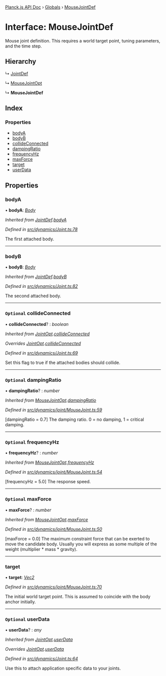 [Planck.js API Doc](../README.md) › [Globals](../globals.md) › [MouseJointDef](mousejointdef.md)

# Interface: MouseJointDef

Mouse joint definition. This requires a world target point, tuning
parameters, and the time step.

## Hierarchy

  ↳ [JointDef](jointdef.md)

  ↳ [MouseJointOpt](mousejointopt.md)

  ↳ **MouseJointDef**

## Index

### Properties

* [bodyA](mousejointdef.md#bodya)
* [bodyB](mousejointdef.md#bodyb)
* [collideConnected](mousejointdef.md#optional-collideconnected)
* [dampingRatio](mousejointdef.md#optional-dampingratio)
* [frequencyHz](mousejointdef.md#optional-frequencyhz)
* [maxForce](mousejointdef.md#optional-maxforce)
* [target](mousejointdef.md#target)
* [userData](mousejointdef.md#optional-userdata)

## Properties

###  bodyA

• **bodyA**: *[Body](../classes/body.md)*

*Inherited from [JointDef](jointdef.md).[bodyA](jointdef.md#bodya)*

*Defined in [src/dynamics/Joint.ts:78](https://github.com/shakiba/planck.js/blob/acc3bd8/src/dynamics/Joint.ts#L78)*

The first attached body.

___

###  bodyB

• **bodyB**: *[Body](../classes/body.md)*

*Inherited from [JointDef](jointdef.md).[bodyB](jointdef.md#bodyb)*

*Defined in [src/dynamics/Joint.ts:82](https://github.com/shakiba/planck.js/blob/acc3bd8/src/dynamics/Joint.ts#L82)*

The second attached body.

___

### `Optional` collideConnected

• **collideConnected**? : *boolean*

*Inherited from [JointOpt](jointopt.md).[collideConnected](jointopt.md#optional-collideconnected)*

*Overrides [JointOpt](jointopt.md).[collideConnected](jointopt.md#optional-collideconnected)*

*Defined in [src/dynamics/Joint.ts:69](https://github.com/shakiba/planck.js/blob/acc3bd8/src/dynamics/Joint.ts#L69)*

Set this flag to true if the attached bodies
should collide.

___

### `Optional` dampingRatio

• **dampingRatio**? : *number*

*Inherited from [MouseJointOpt](mousejointopt.md).[dampingRatio](mousejointopt.md#optional-dampingratio)*

*Defined in [src/dynamics/joint/MouseJoint.ts:59](https://github.com/shakiba/planck.js/blob/acc3bd8/src/dynamics/joint/MouseJoint.ts#L59)*

[dampingRatio = 0.7] The damping ratio. 0 = no damping, 1 = critical
damping.

___

### `Optional` frequencyHz

• **frequencyHz**? : *number*

*Inherited from [MouseJointOpt](mousejointopt.md).[frequencyHz](mousejointopt.md#optional-frequencyhz)*

*Defined in [src/dynamics/joint/MouseJoint.ts:54](https://github.com/shakiba/planck.js/blob/acc3bd8/src/dynamics/joint/MouseJoint.ts#L54)*

[frequencyHz = 5.0] The response speed.

___

### `Optional` maxForce

• **maxForce**? : *number*

*Inherited from [MouseJointOpt](mousejointopt.md).[maxForce](mousejointopt.md#optional-maxforce)*

*Defined in [src/dynamics/joint/MouseJoint.ts:50](https://github.com/shakiba/planck.js/blob/acc3bd8/src/dynamics/joint/MouseJoint.ts#L50)*

[maxForce = 0.0] The maximum constraint force that can be exerted to move
the candidate body. Usually you will express as some multiple of the
weight (multiplier * mass * gravity).

___

###  target

• **target**: *[Vec2](../classes/vec2.md)*

*Defined in [src/dynamics/joint/MouseJoint.ts:70](https://github.com/shakiba/planck.js/blob/acc3bd8/src/dynamics/joint/MouseJoint.ts#L70)*

The initial world target point. This is assumed to coincide with the body
anchor initially.

___

### `Optional` userData

• **userData**? : *any*

*Inherited from [JointOpt](jointopt.md).[userData](jointopt.md#optional-userdata)*

*Overrides [JointOpt](jointopt.md).[userData](jointopt.md#optional-userdata)*

*Defined in [src/dynamics/Joint.ts:64](https://github.com/shakiba/planck.js/blob/acc3bd8/src/dynamics/Joint.ts#L64)*

Use this to attach application specific data to your joints.
